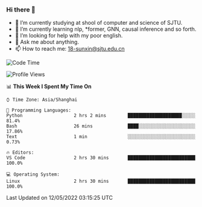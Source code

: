 ### Hi there 👋

<!--
**sunxin000/sunxin000** is a ✨ _special_ ✨ repository because its `README.md` (this file) appears on your GitHub profile.

Here are some ideas to get you started:

- 🔭 I’m currently working on ...
- 🌱 I’m currently learning ...
- 👯 I’m looking to collaborate on ...
- 🤔 I’m looking for help with ...
- 💬 Ask me about ...
- 📫 How to reach me: ...
- 😄 Pronouns: ...
- ⚡ Fun fact: ...
-->
- 🏫 I’m currently studying at shool of computer and science of SJTU.
- 🌱 I’m currently learning nlp, \*former, GNN, causal inference and so forth.
- 🤔 I’m looking for help with my poor english.
- 💬 Ask me about anything.
- 📫 How to reach me: 18-sunxin@sjtu.edu.cn
<!--START_SECTION:waka-->
![Code Time](http://img.shields.io/badge/Code%20Time-185%20hrs%2049%20mins-blue)

![Profile Views](http://img.shields.io/badge/Profile%20Views-2-blue)

📊 **This Week I Spent My Time On** 

```text
⌚︎ Time Zone: Asia/Shanghai

💬 Programming Languages: 
Python                   2 hrs 2 mins        ████████████████████░░░░░   81.4% 
Bash                     26 mins             ████░░░░░░░░░░░░░░░░░░░░░   17.86% 
Text                     1 min               ░░░░░░░░░░░░░░░░░░░░░░░░░   0.73%

🔥 Editors: 
VS Code                  2 hrs 30 mins       █████████████████████████   100.0%

💻 Operating System: 
Linux                    2 hrs 30 mins       █████████████████████████   100.0%

```


 Last Updated on 12/05/2022 03:15:25 UTC
<!--END_SECTION:waka-->
